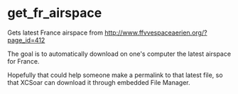 get_fr_airspace
===============

Gets latest France airspace from http://www.ffvvespaceaerien.org/?page_id=412


The goal is to automatically download on one's computer the latest airspace for France.

Hopefully that could help someone make a permalink to that latest file, so that XCSoar can download it through embedded File Manager.
